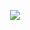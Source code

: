 <p align="center">
  <a href="https://github.com/AstroCorp"><img src="https://github-readme-stats.vercel.app/api?username=AstroCorp&hide_border=true&show_icons=true"></a>
</p>
